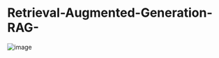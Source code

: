 # Retrieval-Augmented-Generation-RAG-
![image](https://github.com/user-attachments/assets/7a634db2-7e67-40fe-883f-9589729ebe33)
